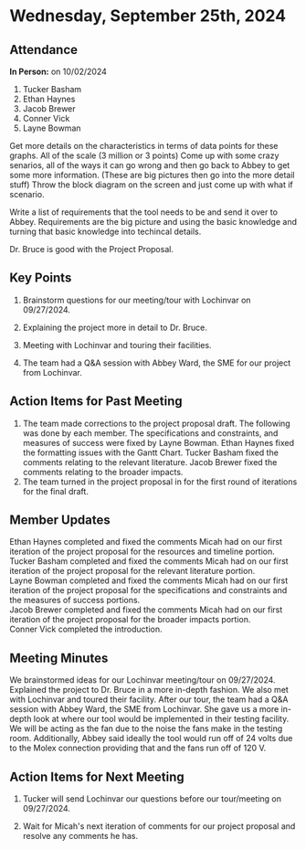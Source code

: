 # Wednesday, September 25th, 2024

## Attendance
**In Person:** on 10/02/2024
1. Tucker Basham
2. Ethan Haynes
3. Jacob Brewer
4. Conner Vick
5. Layne Bowman


Get more details on the characteristics in terms of data points for these graphs. All of the scale (3 million or 3 points)
Come up with some crazy senarios, all of the ways it can go wrong and then go back to Abbey to get some more information. (These are big pictures then go into the more detail stuff) Throw the block diagram on the screen and just come up with what if scenario.  

Write a list of requirements that the tool needs to be and send it over to Abbey. Requirements are the big picture and using the basic knowledge and turning that basic knowledge into techincal details.  

Dr. Bruce is good with the Project Proposal.  



## Key Points
1. Brainstorm questions for our meeting/tour with Lochinvar on 09/27/2024.

2. Explaining the project more in detail to Dr. Bruce.

3. Meeting with Lochinvar and touring their facilities.

4. The team had a Q&A session with Abbey Ward, the SME for our project from Lochinvar.


## Action Items for Past Meeting
1. The team made corrections to the project proposal draft. The following was done by each member. The specifications and constraints, and measures of success were fixed by Layne Bowman. Ethan Haynes fixed the formatting issues with the Gantt Chart. Tucker Basham fixed the comments relating to the relevant literature. Jacob Brewer fixed the comments relating to the broader impacts.
2. The team turned in the project proposal in for the first round of iterations for the final draft.  


## Member Updates
Ethan Haynes completed and fixed the comments Micah had on our first iteration of the project proposal for the resources and timeline portion.  
Tucker Basham completed and fixed the comments Micah had on our first iteration of the project proposal for the relevant literature portion.   
Layne Bowman completed and fixed the comments Micah had on our first iteration of the project proposal for the specifications and constraints and the measures of success portions.  
Jacob Brewer completed and fixed the comments Micah had on our first iteration of the project proposal for the broader impacts portion.  
Conner Vick completed the introduction.   

## Meeting Minutes
We brainstormed ideas for our Lochinvar meeting/tour on 09/27/2024. Explained the project to Dr. Bruce in a more in-depth fashion. We also met with Lochinvar and toured their facility. After our tour, the team had a Q&A session with Abbey Ward, the SME from Lochinvar. She gave us a more in-depth look at where our tool would be implemented in their testing facility. We will be acting as the fan due to the noise the fans make in the testing room. Additionally, Abbey said ideally the tool would run off of 24 volts due to the Molex connection providing that and the fans run off of 120 V.

## Action Items for Next Meeting
1. Tucker will send Lochinvar our questions before our tour/meeting on 09/27/2024.
  
2. Wait for Micah's next iteration of comments for our project proposal and resolve any comments he has.
